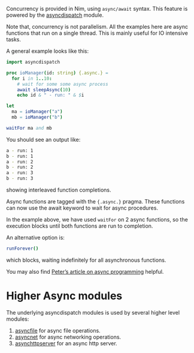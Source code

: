 Concurrency is provided in Nim, using `async/await` syntax. This feature is powered by the [asyncdispatch](https://nim-lang.org/docs/asyncdispatch.html) module.

Note that, concurrency is not parallelism. All the examples here are async functions that run on a single thread. This is mainly useful for IO intensive tasks.

A general example looks like this:
```nim
import asyncdispatch

proc ioManager(id: string) {.async.} =
  for i in 1..10:
    # wait for some some async process
    await sleepAsync(10)
    echo id & " - run: " & $i

let
  ma = ioManager("a")
  mb = ioManager("b")

waitFor ma and mb
```

You should see an output like:
```sh
a - run: 1
b - run: 1
a - run: 2
b - run: 2
a - run: 3
b - run: 3
```
showing interleaved function completions.

Async functions are tagged with the `{.async.}` pragma. These functions can now use the await keyword to wait for async procedures.

In the example above, we have used `waitFor` on 2 async functions, so the execution blocks until both functions are run to completion.

An alternative option is:
```nim
runForever()
```

which blocks, waiting indefinitely for all asynchronous functions.

You may also find [Peter’s article on async programming](https://peterme.net/asynchronous-programming-in-nim.html) helpful.

# Higher Async modules
The underlying asyncdispatch modules is used by several higher level modules:

1. [asyncfile](https://nim-lang.org/docs/asyncfile.html) for async file operations.
2. [asyncnet](https://nim-lang.org/docs/asyncnet.html) for async networking operations.
3. [asynchttpserver](https://nim-lang.org/docs/asynchttpserver.html) for an async http server.